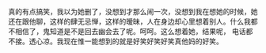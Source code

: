 真的有点搞笑，我以为她删了，没想到才那么闹一次，没想到我在想她的时候，她还在跟他聊，这样的肆无忌惮，这样的暧昧，人在身边却心里想着别人。什么我都不相信了，鬼知道是不是回去幽会去了呢。呵呵。这么想着她，结果呢， 电话都不接。透心凉。我现在惟一能想到的就是好笑好笑好笑真他妈的好笑。 ​​​​